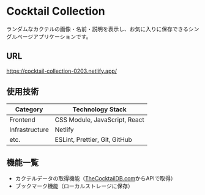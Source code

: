# Cocktail Collection

ランダムなカクテルの画像・名前・説明を表示し、お気に入りに保存できるシングルページアプリケーションです。

## URL

https://cocktail-collection-0203.netlify.app/

## 使用技術

| Category | Technology Stack |
---- | ----
| Frontend | CSS Module, JavaScript, React |
| Infrastructure | Netlify |
| etc. | ESLint, Prettier, Git, GitHub |

## 機能一覧

- カクテルデータの取得機能（[TheCocktailDB.com](https://www.thecocktaildb.com/)からAPIで取得）
- ブックマーク機能（ローカルストレージに保存）
